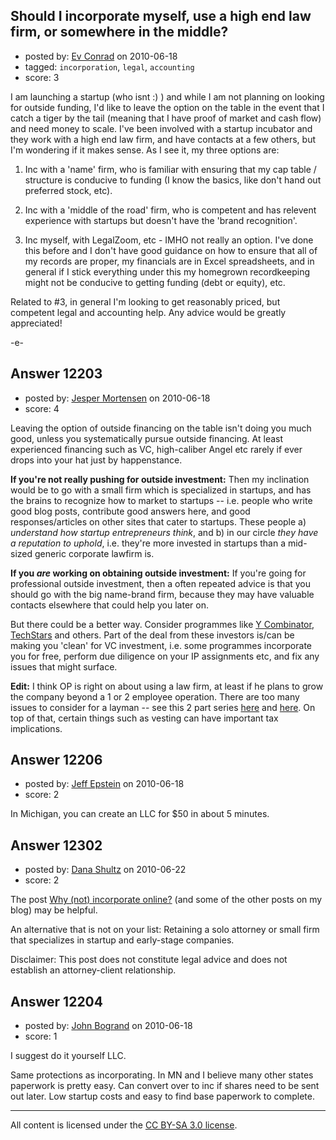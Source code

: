 ## Should I incorporate myself, use a high end law firm, or somewhere in the middle?

- posted by: [Ev Conrad](https://stackexchange.com/users/-1/2862-ev-conrad) on 2010-06-18
- tagged: `incorporation`, `legal`, `accounting`
- score: 3

I am launching a startup (who isnt :) ) and while I am not planning on looking for outside funding, I'd like to leave the option on the table in the event that I catch a tiger by the tail (meaning that I have proof of market and cash flow) and need money to scale.  I've been involved with a startup incubator and they work with a high end law firm, and have contacts at a few others, but I'm wondering if it makes sense.  As I see it, my three options are:

1) Inc with a 'name' firm, who is familiar with ensuring that my cap table / structure is conducive to funding (I know the basics, like don't hand out preferred stock, etc).

2) Inc with a 'middle of the road' firm, who is competent and has relevent experience with startups but doesn't have the 'brand recognition'.

3) Inc myself, with LegalZoom, etc - IMHO not really an option.  I've done this before and I don't have good guidance on how to ensure that all of my records are proper, my financials are in Excel spreadsheets, and in general if I stick everything under this my homegrown recordkeeping might not be conducive to getting funding (debt or equity), etc.  

Related to #3, in general I'm looking  to get reasonably priced, but competent legal and accounting help.  Any advice would be greatly appreciated!

-e- 


## Answer 12203

- posted by: [Jesper Mortensen](https://stackexchange.com/users/-1/1261-jesper-mortensen) on 2010-06-18
- score: 4

<p>Leaving the option of outside financing on the table isn't doing you much good, unless you systematically pursue outside financing. At least experienced financing such as VC, high-caliber Angel etc rarely if ever drops into your hat just by happenstance.</p>

<p><strong>If you're not really pushing for outside investment:</strong>
Then my inclination would be to go with a small firm which is specialized in startups, and has the brains to recognize how to market to startups -- i.e. people who write good blog posts, contribute good answers here, and good responses/articles on other sites that cater to startups. These people a) <em>understand how startup entrepreneurs think</em>, and b) in our circle <em>they have a reputation to uphold</em>, i.e. they're more invested in startups than a mid-sized generic corporate lawfirm is.</p>

<p><strong>If you <em>are</em> working on obtaining outside investment:</strong>
If you're going for professional outside investment, then a often repeated advice is that you should go with the big name-brand firm, because they may have valuable contacts elsewhere that could help you later on.</p>

<p>But there could be a better way. Consider programmes like <a href="http://ycombinator.com/" rel="nofollow">Y Combinator</a>, <a href="http://www.techstars.org/" rel="nofollow">TechStars</a> and others. Part of the deal from these investors is/can be making you 'clean' for VC investment, i.e. some programmes incorporate you for free, perform due diligence on your IP assignments etc, and fix any issues that might surface.</p>

<p><strong>Edit:</strong> I think OP is right on about using a law firm, at least if he plans to grow the company beyond a 1 or 2 employee operation. There are too many issues to consider for a layman -- see this 2 part series <a href="http://walkercorporatelaw.com/startup-issues/ask-the-attorney-formation-issues-part-i/" rel="nofollow">here</a> and <a href="http://walkercorporatelaw.com/startup-issues/ask-the-attorney-formation-issues-part-ii/" rel="nofollow">here</a>. On top of that, certain things such as vesting can have important tax implications.</p>



## Answer 12206

- posted by: [Jeff Epstein](https://stackexchange.com/users/-1/3666-jeff-epstein) on 2010-06-18
- score: 2

In Michigan, you can create an LLC for $50 in about 5 minutes.


## Answer 12302

- posted by: [Dana Shultz](https://stackexchange.com/users/-1/1841-dana-shultz) on 2010-06-22
- score: 2

<p>The post <a href="http://danashultz.com/blog/2009/04/30/why-not-incorporate-online/" rel="nofollow">Why (not) incorporate online?</a> (and some of the other posts on my blog) may be helpful.</p>

<p>An alternative that is not on your list: Retaining a solo attorney or small firm that specializes in startup and early-stage companies.</p>

<p>Disclaimer: This post does not constitute legal advice and does not establish an attorney-client relationship.</p>



## Answer 12204

- posted by: [John Bogrand](https://stackexchange.com/users/-1/3577-john-bogrand) on 2010-06-18
- score: 1

I suggest do it yourself LLC.  

Same protections as incorporating.
In MN and I believe many other states paperwork is pretty easy.
Can convert over to inc if shares need to be sent out later.
Low startup costs and easy to find base paperwork to complete.





---

All content is licensed under the [CC BY-SA 3.0 license](https://creativecommons.org/licenses/by-sa/3.0/).
